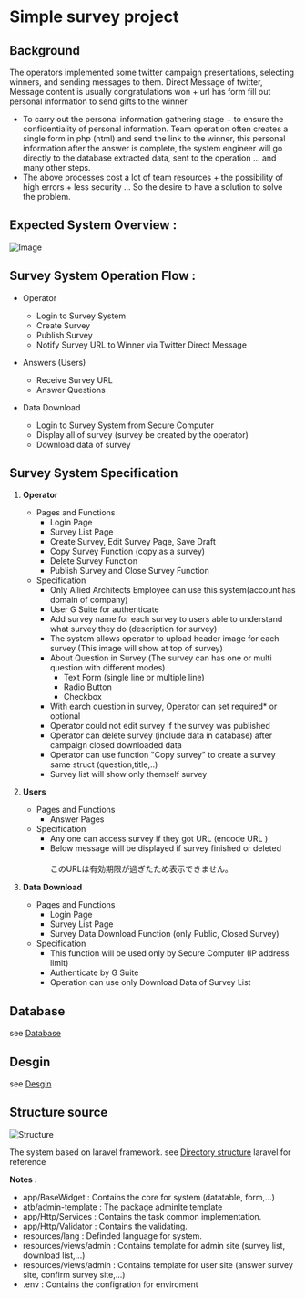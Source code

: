 
# Simple survey project

## Background
    
   The operators implemented some twitter campaign presentations, selecting winners, and sending messages to them.
    Direct Message of twitter, Message content is usually congratulations won + url has form fill out personal information to send gifts to the winner
   * To carry out the personal information gathering stage + to ensure the confidentiality of personal information. Team operation often creates a single form in php (html)
    and send the link to the winner, this personal information after the answer is complete, the system engineer will go directly to the database extracted data, sent to the operation
    ... and many other steps.
   * The above processes cost a lot of team resources + the possibility of high errors + less security ... So the desire to have a solution to solve the problem.

## Expected System Overview :

![Image](https://lh3.googleusercontent.com/5sBMEi75Utn3AVc2Em_To6hN0xfOKiQLW4HOArZtQXv3DHoF5jLEUnS9aQ7Z-rD0p_b5qfCfDZdHtXG7VCY_-yhMkyxpLR_XuIljKOlos_zl_r9mw414dUu-sR6-3ImKWjuy1vx0kQ)


## Survey System Operation Flow :

* Operator								
  * Login to Survey System							
  * Create Survey							
  * Publish Survey							
  * Notify Survey URL to Winner via Twitter Direct Message		
													
* Answers (Users)								
  * Receive Survey URL							
  * Answer Questions							
								
* Data Download								
  * Login to Survey System from Secure Computer							
  * Display all of survey (survey be created by the operator)							
  * Download data of survey	
  
## Survey System Specification

1. **Operator**																
	* Pages and Functions															
	  * Login Page														
	  * Survey List Page														
	  * Create Survey, Edit Survey Page, Save Draft														
	  * Copy Survey Function (copy as a survey)														
	  * Delete Survey Function														
	  * Publish Survey and Close Survey Function																										
	* Specification															
		* Only Allied Architects Employee can use this system(account has domain of company)						
		* User G Suite for authenticate														
		* Add survey name for each survey to users able to understand what survey they do (description for survey)														
		* The system allows operator to upload header image for each survey	(This image will show at top of survey)				
		* About Question in Survey:(The survey can has one or multi question with different modes)						
		    * Text Form (single line or multiple line)												
		    * Radio Button												
			* Checkbox											
		* With earch question in survey, Operator can set required* or optional														
		* Operator could not edit survey if the survey was published														
		* Operator can delete survey (include data in database) after campaign closed downloaded data														
		* Operator can use function "Copy survey" to create a survey same struct (question,title,..)														
		* Survey list will show only themself survey																				
2. **Users**											
	* Pages and Functions										
		* Answer Pages																
	* Specification										
		* Any one can access survey if they got URL (encode URL )									
		* Below message will be displayed if survey finished or deleted <br>									
			このURLは有効期限が過ぎたため表示できません。								
											
3. **Data Download**											
	* Pages and Functions										
		- Login Page									
		- Survey List Page									
		- Survey Data Download Function (only Public, Closed Survey)																	
	* Specification										
		- This function will be used only by Secure Computer (IP address limit)									
		- Authenticate by G Suite									
		- Operation can use only Download Data of Survey List

## Database

  see [Database](https://docs.google.com/spreadsheets/d/1KZBQCwq3FLdunpxjGNZlLA58ZovPQ_9wuOiBkCXG2Os/edit#gid=1208666288)

## Desgin

  see [Desgin](https://docs.google.com/spreadsheets/d/1KZBQCwq3FLdunpxjGNZlLA58ZovPQ_9wuOiBkCXG2Os/edit#gid=1949756848)
  
## Structure source
   ![Structure](https://lh3.googleusercontent.com/i1cA72JZLMBl6ktfLb8Ik_n44O40bAuICy3J0OfDkrV07QXgfZUbYJ3bsEPpigisXq3r-e49r-Z-UTj2RYEj=w1855-h965-rw)
   
   The system based on laravel framework. see [Directory structure](https://laravel.com/docs/5.6/structure#the-root-app-directory) laravel for reference<br>
   
   **Notes :**
   * app/BaseWidget : Contains the core for system (datatable, form,...)
   * atb/admin-template : The package adminlte template
   * app/Http/Services : Contains the task common implementation.
   * app/Http/Validator : Contains the validating.
   * resources/lang : Definded language for system.
   * resources/views/admin : Contains template for admin site (survey list, download list,...)
   * resources/views/admin : Contains template for user site (answer survey site, confirm survey site,...) 
   * .env : Contains the configration for enviroment
        									